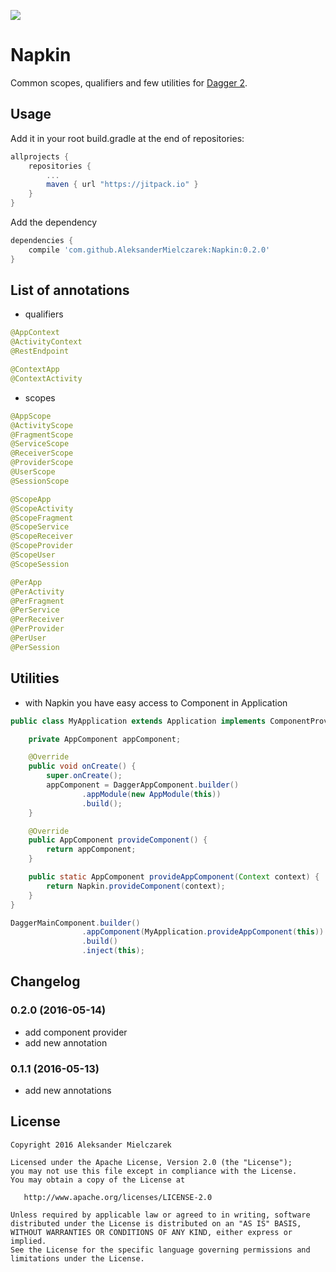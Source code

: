 [![](https://jitpack.io/v/AleksanderMielczarek/Napkin.svg)](https://jitpack.io/#AleksanderMielczarek/Napkin)

# Napkin

Common scopes, qualifiers and few utilities for [Dagger 2](http://google.github.io/dagger/).

## Usage

Add it in your root build.gradle at the end of repositories:

```groovy
allprojects {
	repositories {
        ...
        maven { url "https://jitpack.io" }
    }
}
```

Add the dependency

```groovy
dependencies {
    compile 'com.github.AleksanderMielczarek:Napkin:0.2.0'
}
```

## List of annotations

- qualifiers

```java
@AppContext 
@ActivityContext
@RestEndpoint

@ContextApp 
@ContextActivity
```

- scopes

```java
@AppScope
@ActivityScope
@FragmentScope
@ServiceScope
@ReceiverScope
@ProviderScope
@UserScope
@SessionScope

@ScopeApp
@ScopeActivity
@ScopeFragment
@ScopeService
@ScopeReceiver
@ScopeProvider
@ScopeUser
@ScopeSession

@PerApp
@PerActivity
@PerFragment
@PerService
@PerReceiver
@PerProvider
@PerUser
@PerSession
```

## Utilities

- with Napkin you have easy access to Component in Application

```java
public class MyApplication extends Application implements ComponentProvider<AppComponent> {

    private AppComponent appComponent;

    @Override
    public void onCreate() {
        super.onCreate();
        appComponent = DaggerAppComponent.builder()
                .appModule(new AppModule(this))
                .build();
    }

    @Override
    public AppComponent provideComponent() {
        return appComponent;
    }

    public static AppComponent provideAppComponent(Context context) {
        return Napkin.provideComponent(context);
    }
}
```

```java
DaggerMainComponent.builder()
                .appComponent(MyApplication.provideAppComponent(this))
                .build()
                .inject(this);
```
                
## Changelog

### 0.2.0 (2016-05-14)

- add component provider
- add new annotation

### 0.1.1 (2016-05-13)

- add new annotations
 
## License

    Copyright 2016 Aleksander Mielczarek

    Licensed under the Apache License, Version 2.0 (the "License");
    you may not use this file except in compliance with the License.
    You may obtain a copy of the License at

       http://www.apache.org/licenses/LICENSE-2.0

    Unless required by applicable law or agreed to in writing, software
    distributed under the License is distributed on an "AS IS" BASIS,
    WITHOUT WARRANTIES OR CONDITIONS OF ANY KIND, either express or implied.
    See the License for the specific language governing permissions and
    limitations under the License.